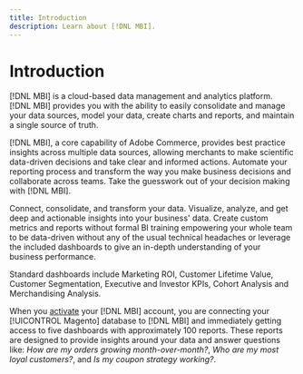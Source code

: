 ```yaml
---
title: Introduction
description: Learn about [!DNL MBI].
---
```

# Introduction

[!DNL MBI] is a cloud-based data management and analytics platform. [!DNL MBI] provides you with the ability to easily consolidate and manage your data sources, model your data, create charts and reports, and maintain a single source of truth.

[!DNL MBI], a core capability of Adobe Commerce, provides best practice insights across multiple data sources, allowing merchants to make scientific data-driven decisions and take clear and informed actions. Automate your reporting process and transform the way you make business decisions and collaborate across teams. Take the guesswork out of your decision making with [!DNL MBI].

Connect, consolidate, and transform your data. Visualize, analyze, and get deep and actionable insights into your business' data. Create custom metrics and reports without formal BI training empowering your whole team to be data-driven without any of the usual technical headaches or leverage the included dashboards to give an in-depth understanding of your business performance.

Standard dashboards include Marketing ROI, Customer Lifetime Value, Customer Segmentation, Executive and Investor KPIs, Cohort Analysis and Merchandising Analysis.

When you [activate](../getting-started/onpremise-activation.md) your [!DNL MBI] account, you are connecting your [!UICONTROL Magento] database to [!DNL MBI] and immediately getting access to five dashboards with approximately 100 reports. These reports are designed to provide insights around your data and answer questions like: *How are my orders growing month-over-month?*, *Who are my most loyal customers?*, and *Is my coupon strategy working?*.
